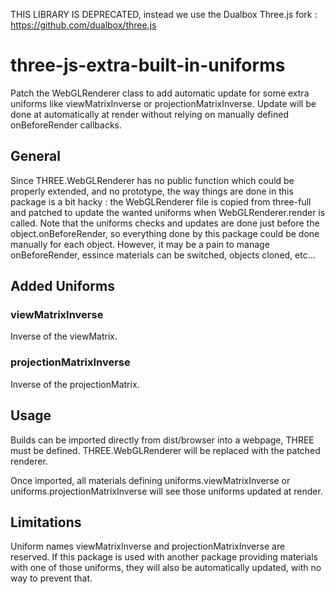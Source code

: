 THIS LIBRARY IS DEPRECATED, instead we use the Dualbox Three.js fork : https://github.com/dualbox/three.js

# three-js-extra-built-in-uniforms
Patch the WebGLRenderer class to add automatic update for some extra uniforms like viewMatrixInverse or projectionMatrixInverse. Update will be done at automatically at render without relying on manually defined onBeforeRender callbacks.

## General
Since THREE.WebGLRenderer has no public function which could be properly extended, and no prototype, the way things are done in this package is a bit hacky : the WebGLRenderer file is copied from three-full and patched to update the wanted uniforms when WebGLRenderer.render is called. 
Note that the uniforms checks and updates are done just before the object.onBeforeRender, so everything done by this package could be done manually for each object. However, it may be a pain to manage onBeforeRender, essince materials can be switched, objects cloned, etc... 

## Added Uniforms
### viewMatrixInverse
Inverse of the viewMatrix. 
### projectionMatrixInverse
Inverse of the projectionMatrix. 

## Usage
Builds can be imported directly from dist/browser into a webpage, THREE must be defined. 
THREE.WebGLRenderer will be replaced with the patched renderer.

Once imported, all materials defining uniforms.viewMatrixInverse or uniforms.projectionMatrixInverse will see those uniforms updated at render. 

## Limitations
Uniform names viewMatrixInverse and projectionMatrixInverse are reserved. If this package is used with another package providing materials with one of those uniforms, they will also be automatically updated, with no way to prevent that. 
